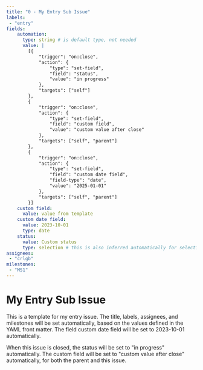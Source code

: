 ```yaml
---
title: "0 - My Entry Sub Issue"
labels:
 - "entry"
fields:
    automation:
      type: string # is default type, not needed
      value: |
        [{
            "trigger": "on:close",
            "action": {
                "type": "set-field",
                "field": "status",
                "value": "in progress"
            },
            "targets": ["self"]
        },
        {
            "trigger": "on:close",
            "action": {
                "type": "set-field",
                "field": "custom field",
                "value": "custom value after close"
            },
            "targets": ["self", "parent"]
        },
        {
            "trigger": "on:close",
            "action": {
                "type": "set-field",
                "field": "custom date field",
                "field-type": "date",
                "value": "2025-01-01"
            },
            "targets": ["self", "parent"]
        }]
    custom field: 
      value: value from template
    custom date field:
      value: 2023-10-01
      type: date
    status:
      value: Custom status
      type: selection # this is also inferred automatically for selection fields
assignees:
 - "crlgb"
milestones:
 - "MS1"
---
```

# My Entry Sub Issue

This is a template for my entry issue.
The title, labels, assignees, and milestones will be set automatically, based on the values defined in the YAML front matter.
The field custom date field will be set to 2023-10-01 automatically.

When this issue is closed, the status will be set to "in progress" automatically. The custom field will be set to "custom value after close" automatically, for both the parent and this issue.